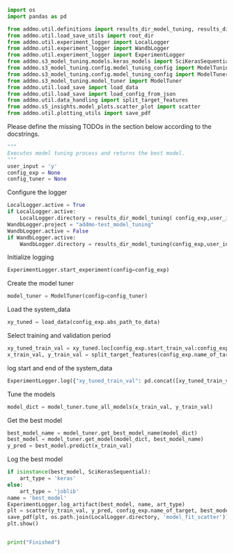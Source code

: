 
```python
import os
import pandas as pd

from addmo.util.definitions import results_dir_model_tuning, results_dir_data_tuning_auto, results_dir_data_tuning_fixed
from addmo.util.load_save_utils import root_dir
from addmo.util.experiment_logger import LocalLogger
from addmo.util.experiment_logger import WandbLogger
from addmo.util.experiment_logger import ExperimentLogger
from addmo.s3_model_tuning.models.keras_models import SciKerasSequential
from addmo.s3_model_tuning.config.model_tuning_config import ModelTuningExperimentConfig
from addmo.s3_model_tuning.config.model_tuning_config import ModelTunerConfig
from addmo.s3_model_tuning.model_tuner import ModelTuner
from addmo.util.load_save import load_data
from addmo.util.load_save import load_config_from_json
from addmo.util.data_handling import split_target_features
from addmo.s5_insights.model_plots.scatter_plot import scatter
from addmo.util.plotting_utils import save_pdf
```

Please define the missing TODOs in the section below according to the docstrings.

```python
"""
Executes model tuning process and returns the best model.
"""
user_input = 'y'
config_exp = None
config_tuner = None
```

Configure the logger

```python
LocalLogger.active = True
if LocalLogger.active:
    LocalLogger.directory = results_dir_model_tuning( config_exp,user_input)
WandbLogger.project = "addmo-test_model_tuning"
WandbLogger.active = False
if WandbLogger.active:
    WandbLogger.directory = results_dir_model_tuning(config_exp,user_input)
```

Initialize logging

```python
ExperimentLogger.start_experiment(config=config_exp)
```

Create the model tuner

```python
model_tuner = ModelTuner(config=config_tuner)
```

Load the system_data

```python
xy_tuned = load_data(config_exp.abs_path_to_data)
```

Select training and validation period

```python
xy_tuned_train_val = xy_tuned.loc[config_exp.start_train_val:config_exp.stop_train_val]
x_train_val, y_train_val = split_target_features(config_exp.name_of_target, xy_tuned_train_val)
```

log start and end of the system_data

```python
ExperimentLogger.log({"xy_tuned_train_val": pd.concat([xy_tuned_train_val.head(5), xy_tuned_train_val.tail(5)])})
```

Tune the models

```python
model_dict = model_tuner.tune_all_models(x_train_val, y_train_val)
```

Get the best model

```python
best_model_name = model_tuner.get_best_model_name(model_dict)
best_model = model_tuner.get_model(model_dict, best_model_name)
y_pred = best_model.predict(x_train_val)
```

Log the best model

```python
if isinstance(best_model, SciKerasSequential):
    art_type = 'keras'
else:
    art_type = 'joblib'
name = 'best_model'
ExperimentLogger.log_artifact(best_model, name, art_type)
plt = scatter(y_train_val, y_pred, config_exp.name_of_target, best_model.fit_error)
save_pdf(plt, os.path.join(LocalLogger.directory, 'model_fit_scatter'))
plt.show()


print("Finished")
```
